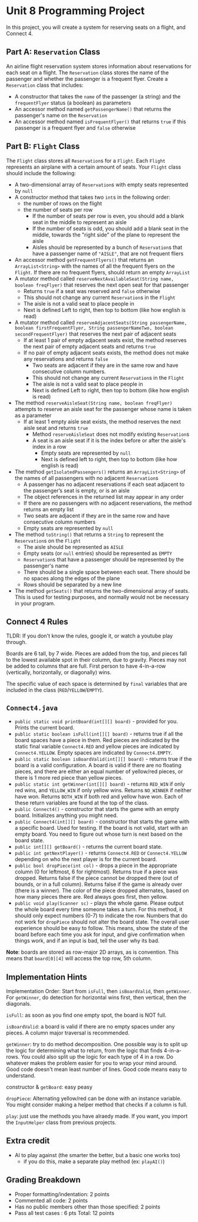 # Unit 8 Programming Project

In this project, you will create a system for reserving seats on a flight, and Connect 4. 

## Part A: `Reservation` Class

An airline flight reservation system stores information about reservations for each seat on a flight. The `Reservation` class stores the name of the passenger and whether the passenger is a frequent flyer. Create a `Reservation` class that includes:

- A constructor that takes the `name` of the passenger (a string) and the `frequentFlyer` status (a boolean) as parameters
- An accessor method named `getPassengerName()` that returns the passenger's name on the `Reservation`
- An accessor method named `isFrequentFlyer()` that returns `true` if this passenger is a frequent flyer and `false` otherwise

## Part B: `Flight` Class

The `Flight` class stores all `Reservation`s for a `Flight`. Each `Flight` represents an airplane with a certain amount of seats. Your `Flight` class should include the following:

- A two-dimensional array of `Reservation`s with empty seats represented by `null`
- A constructor method that takes two `int`s in the following order:
  - the number of rows on the flight
  - the number of seats per row
    - If the number of seats per row is even, you should add a blank seat in the middle to represent an aisle
    - If the number of seats is odd, you should add a blank seat in the middle, towards the "right side" of the plane to represent the aisle
    - Aisles should be represented by a bunch of `Reservation`s that have a passenger name of `"AISLE"`, that are not frequent fliers
- An accessor method `getFrequentFlyers()` that returns an `ArrayList<String>` with the names of all the frequent flyers on the `Flight`. If there are no frequent flyers, should return an empty `ArrayList`
- A mutator method called `reserveNextAvailableSeat(String name, boolean freqFlyer)` that reserves the next open seat for that passenger
  - Returns `true` if a seat was reserved and `false` otherwise
  - This should not change any current `Reservation`s in the `Flight`
  - The aisle is not a valid seat to place people in
  - Next is defined Left to right, then top to bottom (like how english is read)
- A mutator method called `reserveAdjacentSeats(String passengerName, boolean firstFrequentFlyer, String passengerNameTwo, boolean secondFrequentFlyer)` that reserves the next pair of adjacent seats
  - If at least 1 pair of empty adjacent seats exist, the method reserves the next pair of empty adjacent seats and returns `true`
  - If no pair of empty adjacent seats exists, the method does not make any reservations and returns `false`
    - Two seats are adjacent if they are in the same row and have consecutive column numbers.
    - This should not change any current `Reservation`s in the `Flight`
    - The aisle is not a valid seat to place people in
    - Next is defined Left to right, then top to bottom (like how english is read)
- The method `reserveAisleSeat(String name, boolean freqFlyer)` attempts to reserve an aisle seat for the passenger whose name is taken as a parameter
  - If at least 1 empty aisle seat exists, the method reserves the next aisle seat and returns `true`
    - Method `reserveAisleSeat` does not modify existing `Reservation`s
    - A seat is an aisle seat if it is the index before or after the aisle's index in a row
      - Empty seats are represented by `null`
      - Next is defined left to right, then top to bottom (like how english is read)
- The method `getIsolatedPassengers()` returns an `ArrayList<String>` of the names of all passengers with no adjacent `Reservation`s
  - A  passenger has no adjacent reservations if each seat adjacent to the  passenger’s seat is empty, or is an aisle
  - The object references in the returned list  may appear in any order
  - If there are no passengers with no adjacent reservations, the method returns an empty list
  - Two seats are adjacent if they are in the same row and have consecutive column numbers
  - Empty seats are represented by `null`
- The method `toString()` that returns a `String` to represent the `Reservation`s on the `Flight`
  - The aisle should be represented as `AISLE`
  - Empty seats (or `null` entries) should be represented as `EMPTY`
  - `Reservation`s that have a passenger should be represented by the passenger's name
  - There should be a single space between each seat. There should be no spaces along the edges of the plane
  - Rows should be separated by a new line
- The method `getSeats()` that returns the two-dimensional array of seats. This is used for testing purposes, and normally would not be necessary in your program.

## Connect 4 Rules

TLDR: If you don't know the rules, google it, or watch a youtube play through.

Boards are 6 tall, by 7 wide. Pieces are added from the top, and pieces fall to the lowest available spot in their column, due to gravity. Pieces may not be added to columns that are full. First person to have 4-in-a-row (vertically, horizontally, or diagonally) wins.

The specific value of each space is determined by `final` variables that are included in the class (`RED`/`YELLOW`/`EMPTY`).

## `Connect4.java`
- `public static void printBoard(int[][] board)` - provided for you. Prints the current board. 
- `public static boolean isFull(int[][] board)` - returns true if all the board spaces have a piece in them. Red pieces are indicated by the static final variable `Connect4.RED` and yellow pieces are indicated by `Connect4.YELLOW`. Empty spaces are indicated by `Connect4.EMPTY`.
- `public static boolean isBoardValid(int[][] board)` - returns true if the board is a valid configuration. A board is valid if there are no floating pieces, and there are either an equal number of yellow/red pieces, or there is 1 more red piece than yellow pieces.
- `public static int getWinner(int[][] board)` - returns `RED_WIN` if only red wins, and `YELLOW_WIN` if only yellow wins. Returns `NO_WINNER` if neither have won. Returns `BOTH_WIN` if both red and yellow have won. Each of these return variables are found at the top of the class.
- `public Connect4()` - constructor that starts the game with an empty board. Initializes anything you might need. 
- `public Connect4(int[][] board)` - constructor that starts the game with a specific board. Used for testing. If the board is not valid, start with an empty board. You need to figure out whose turn is next based on the board state. 
- `public int[][] getBoard()` - returns the current board state.
- `public int getNextPlayer()` - returns `Connect4.RED` or `Connect4.YELLOW` depending on who the next player is for the current board. 
- `public bool dropPiece(int col)` - drops a piece in the appropriate column (0 for leftmost, 6 for rightmost). Returns true if a piece was dropped. Returns false if the piece cannot be dropped there (out of bounds, or in a full column). Returns false if the game is already over (there is a winner). The color of the piece dropped alternates, based on how many pieces there are. Red always goes first, then yellow. 
- `public void play(Scanner sc)` - plays the whole game. Please output the whole board every time someone takes a turn. For this method, it should only expect numbers (0-7) to indicate the row. Numbers that do not work for `dropPiece` should not alter the board state. The overall user experience should be easy to follow. This means, show the state of the board before each time you ask for input, and give confirmation when things work, and if an input is bad, tell the user why its bad. 

**Note**: boards are stored as row-major 2D arrays, as is convention. This means that `board[0][4]` will access the top row, 5th column.

## Implementation Hints

Implementation Order: Start from `isFull`, then `isBoardValid`, then `getWinner`. For `getWinner`, do detection for horizontal wins first, then vertical, then the diagonals.

`isFull`: as soon as you find one empty spot, the board is NOT full.

`isBoardValid`: a board is valid if there are no empty spaces under any pieces. A column major traversal is recommended.

`getWinner`: try to do method decomposition. One possible way is to split up the logic for determining what to return, from the logic that finds 4-in-a-rows. You could also split up the logic for each type of 4 in a row. Do whatever makes the problem easier for you to wrap your mind around. Good code doesn't mean least number of lines. Good code means easy to understand.

constructor & `getBoard`: easy peasy

`dropPiece`: Alternating yellow/red can be done with an instance variable. You might consider making a helper method that checks if a column is full.

`play`: just use the methods you have alraedy made. If you want, you import the `InputHelper` class from previous projects. 

## Extra credit

- AI to play against (the smarter the better, but a basic one works too)
  - if you do this, make a separate play method (ex: `playAI()`)

## Grading Breakdown

- Proper formatting/indentation: 2 points
- Commented all code: 2 points
- Has no public members other than those specified: 2 points
- Pass all test cases : 6 pts
Total: 12 points
